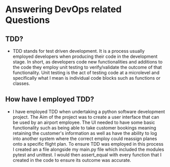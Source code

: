 # Answering DevOps related Questions

## TDD?
- TDD stands for test driven development. It is a process usually employed developers when producing their code in the development stage. In short, as developers code new functionalities and additions to the code they employ unit testing to verify/validate the outcome of that functionality. Unit testing is the act of testing code at a microlevel and specifically what I mean is individual code blocks such as functions or classes.
## How have I employed TDD?
- I have employed TDD when undertaking a python software development project. The Aim of the project was to create a user interface that can be used by an airport employee. The UI needed to have some basic functionality such as being able to take customer bookings meaning retaining the customer's information as well as have the ability to log into another system where the correct employ could reassign planes onto a specific flight plan.
To ensure TDD was employed in this process I created an a file alongside my main.py file which included the modules pytest and unittest. I would then assert_equal with every function that I created in the code to ensure its outcome was accurate. 
